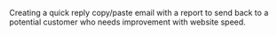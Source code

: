 Creating a quick reply copy/paste email with a report to send back to a potential customer who needs improvement with website speed.
